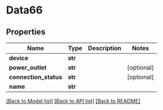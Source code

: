 # Data66

## Properties
Name | Type | Description | Notes
------------ | ------------- | ------------- | -------------
**device** | **str** |  | 
**power_outlet** | **str** |  | [optional] 
**connection_status** | **str** |  | [optional] 
**name** | **str** |  | 

[[Back to Model list]](../README.md#documentation-for-models) [[Back to API list]](../README.md#documentation-for-api-endpoints) [[Back to README]](../README.md)



